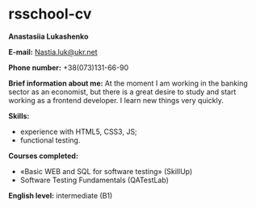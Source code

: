 # rsschool-cv
**Anastasiia Lukashenko**  

**E-mail:** Nastia.luk@ukr.net  

**Phone number:** +38(073)131-66-90  

**Brief information about me:**
At the moment I am working in the banking sector as an economist, but there is a great desire to study and start working as a frontend developer. I learn new things very quickly.  

**Skills:** 
- experience with HTML5, CSS3, JS;
- functional testing.  

**Courses completed:**
- «Basic WEB and SQL for software testing» (SkillUp)
- Software Testing Fundamentals (QATestLab)  

**English level:** intermediate (B1)
